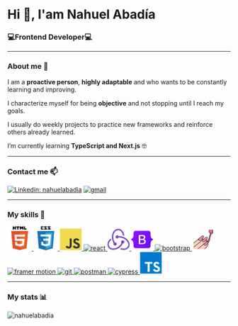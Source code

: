 <h1 align="left">Hi 👋, I'am Nahuel Abadía</h1>

<h3 align="left">💻Frontend Developer💻</h3>

<hr/>

<h3 align="left">About me 🤔</h3>

I am a **proactive person**, **highly adaptable** and who wants to be constantly learning and improving.

I characterize myself for being **objective** and not stopping until I reach my goals.

I usually do weekly projects to practice new frameworks and reinforce others already learned.

I’m currently learning **TypeScript and Next.js** 🤓

<hr/>

<h3 align="left">Contact me 📫</h3>

[![Linkedin: nahuelabadia](https://img.shields.io/badge/-Linkedin-blue?style=flat-square&logo=Linkedin&logoColor=white&link=https://www.linkedin.com/in/nahuel-tomás-abadia/)](https://www.linkedin.com/in/nahuel-tomás-abadia/)
<a href="mailto:nahuabadia@gmail.com"> <img src="https://camo.githubusercontent.com/0af8465a1c383130199de70e42c8513570ce4a1db1728272b14e95d9b249ed57/68747470733a2f2f696d672e736869656c64732e696f2f62616467652f2d476d61696c2d6331343433383f7374796c653d666c61742d737175617265266c6f676f3d476d61696c266c6f676f436f6c6f723d7768697465266c696e6b3d6d61696c746f3a6665676c6c383740676d61696c2e636f6d" alt="gmail" data-canonical-src="https://img.shields.io/badge/-Gmail-c14438?style=flat-square&logo=Gmail&logoColor=white&link=mailto:nahuabadia@gmail.com" /> </a>

<hr/>

<h3 align="left">My skills 📝</h3>

<p align="left">
<a href="https://www.w3schools.com/html/" target="_blank" rel="noreferrer"> <img src="https://raw.githubusercontent.com/devicons/devicon/master/icons/html5/html5-original-wordmark.svg" alt="html5" width="55" height="55"/> </a>
<a href="https://www.w3schools.com/css/" target="_blank" rel="noreferrer"> <img src="https://raw.githubusercontent.com/devicons/devicon/master/icons/css3/css3-original-wordmark.svg" alt="css3" width="55" height="55"/> </a>
<a href="https://www.javascript.com" target="_blank" rel="noreferrer"> <img src="https://raw.githubusercontent.com/devicons/devicon/master/icons/javascript/javascript-original.svg" alt="javascript" width="50" height="50"/> </a>
<a href="https://reactjs.org" target="_blank" rel="noreferrer"> <img src="https://reactnative.dev/img/header_logo.svg" alt="react" width="50" height="50"/> </a>
<a href="https://redux.js.org" target="_blank" rel="noreferrer"> <img src="https://raw.githubusercontent.com/devicons/devicon/master/icons/redux/redux-original.svg" alt="redux" width="50" height="50"/> </a>
<a href="https://getbootstrap.com" target="_blank" rel="noreferrer"> <img src="https://raw.githubusercontent.com/devicons/devicon/1119b9f84c0290e0f0b38982099a2bd027a48bf1/icons/bootstrap/bootstrap-original.svg" alt="chakra-ui" width="50" height="50"/> </a>
<a href="https://chakra-ui.com" target="_blank" rel="noreferrer"> <img src="https://raw.githubusercontent.com/get-icon/geticon/fc0f660daee147afb4a56c64e12bde6486b73e39/icons/chakra-icon.svg" alt="bootstrap" width="50" height="50"/> </a>
<a href="https://styled-components.com" target="_blank" rel="noreferrer"> <img src="https://raw.githubusercontent.com/vscode-icons/vscode-icons/33ca2911696d1c4d34bf193971b87b46a07514d4/icons/file_type_styled.svg" alt="styled components" width="50" height="50"/> </a> 
<a href="https://www.framer.com/motion/" target="_blank" rel="noreferrer"> <img src="https://raw.githubusercontent.com/simple-icons/simple-icons/c7ea9993da68046d97478e15151e6857ff56448d/icons/framer.svg" alt="framer motion" width="50" height="50"/> </a>
<a href="https://git-scm.com/" target="_blank" rel="noreferrer"> <img src="https://www.vectorlogo.zone/logos/git-scm/git-scm-icon.svg" alt="git" width="50" height="50"/> </a>
<a href="https://postman.com" target="_blank" rel="noreferrer"> <img src="https://www.vectorlogo.zone/logos/getpostman/getpostman-icon.svg" alt="postman" width="50" height="50"/> </a>
<a href="https://www.cypress.io" target="_blank" rel="noreferrer"> <img src="https://raw.githubusercontent.com/get-icon/geticon/fc0f660daee147afb4a56c64e12bde6486b73e39/icons/cypress.svg" alt="cypress" width="50" height="50"/> </a>
<a href="https://www.typescriptlang.org/" target="_blank" rel="noreferrer"> <img src="https://raw.githubusercontent.com/devicons/devicon/master/icons/typescript/typescript-original.svg" alt="typescript" width="50" height="50"/> </a>
</p>

<hr/>

<h3 align="left">My stats 📊</h3>

<p align="center"><img align="left" src="https://github-readme-stats.vercel.app/api/top-langs?username=nahuelabadia&show_icons=true&locale=en&layout=compact" alt="nahuelabadia" /></p>

